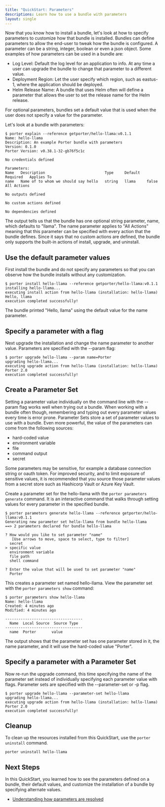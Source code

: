 ```yaml
---
title: "QuickStart: Parameters"
descriptions: Learn how to use a bundle with parameters
layout: single
---
```


Now that you know how to install a bundle, let's look at how to specify parameters to customize how that bundle is installed.
Bundles can define parameters to allow the end-user to tweak how the bundle is configured.
A parameter can be a string, integer, boolean or even a json object.
Some examples of how parameters can be used in a bundle are:

* Log Level: Default the log level for an application to info. At any time a user can upgrade the bundle to change that parameter to a different value.
* Deployment Region: Let the user specify which region, such as eastus-1, where the application should be deployed.
* Helm Release Name: A bundle that uses Helm often will define a parameter that allows the user to set the release name for the Helm release.

For optional parameters, bundles set a default value that is used when the user does not specify a value for the parameter.

Let's look at a bundle with parameters:

```console
$ porter explain --reference getporter/hello-llama:v0.1.1
Name: hello-llama
Description: An example Porter bundle with parameters
Version: 0.1.0
Porter Version: v0.38.1-32-gb76f5c1c

No credentials defined

Parameters:
Name   Description                           Type     Default   Required   Applies To
name   Name of to whom we should say hello   string   llama     false      All Actions

No outputs defined

No custom actions defined

No dependencies defined
```

The output tells us that the bundle has one optional string parameter, name, which defaults to "llama".
The name parameter applies to "All Actions" meaning that this parameter can be specified with every action that the bundle defines.
Since it says that no custom actions are defined, the bundle only supports the built-in actions of install, upgrade, and uninstall.

## Use the default parameter values


First install the bundle and do not specify any parameters so that you can observe how the bundle installs without any customization.

```console
$ porter install hello-llama --reference getporter/hello-llama:v0.1.1
installing hello-llama...
executing install action from hello-llama (installation: hello-llama)
Hello, llama
execution completed successfully!
```

The bundle printed "Hello, llama" using the default value for the name parameter.

## Specify a parameter with a flag
Next upgrade the installation and change the name parameter to another value.
Parameters are specified with the \--param flag: 

```console
$ porter upgrade hello-llama --param name=Porter
upgrading hello-llama...
executing upgrade action from hello-llama (installation: hello-llama)
Porter 2.0
execution completed successfully!
```

## Create a Parameter Set
Setting a parameter value individually on the command line with the \--param flag works well when trying out a bundle.
When working with a bundle often though, remembering and typing out every parameter values every time is error prone.
Parameter Sets store a set of parameter values to use with a bundle.
Even more powerful, the value of the parameters can come from the following sources:

* hard-coded value
* environment variable
* file
* command output
* secret

Some parameters may be sensitive, for example a database connection string or oauth token.
For improved security, and to limit exposure of sensitive values, it is recommended that you source those parameter values from a secret store such as Hashicorp Vault or Azure Key Vault.

Create a parameter set for the hello-llama with the `porter parameters generate` command. It is an interactive command that walks through setting values for every parameter in the specified bundle.

```console
$ porter parameters generate hello-llama --reference getporter/hello-llama:v0.1.1
Generating new parameter set hello-llama from bundle hello-llama
==> 2 parameters declared for bundle hello-llama

? How would you like to set parameter "name"
   [Use arrows to move, space to select, type to filter]
  secret
> specific value
  environment variable
  file path
  shell command

? Enter the value that will be used to set parameter "name"
  Porter
```

This creates a parameter set named hello-llama.
View the parameter set with the `porter parameters show` command:

```console
$ porter parameters show hello-llama
Name: hello-llama
Created: 4 minutes ago
Modified: 4 minutes ago

-----------------------------------
  Name  Local Source  Source Type
-----------------------------------
  name  Porter       value
```

The output shows that the parameter set has one parameter stored in it, the name parameter, and it will use the hard-coded value "Porter".

## Specify a parameter with a Parameter Set

Now re-run the upgrade command, this time specifying the name of the parameter set instead of individually specifying each parameter value with flags.
Parameter sets are specified with the \--parameter-set or -p flag.

```console
$ porter upgrade hello-llama --parameter-set hello-llama
upgrading hello-llama...
executing upgrade action from hello-llama (installation: hello-llama)
Porter 2.0
execution completed successfully!
```

## Cleanup

To clean up the resources installed from this QuickStart, use the `porter uninstall` command. 

```
porter uninstall hello-llama
```

## Next Steps 

In this QuickStart, you learned how to see the parameters defined on a bundle, their default values, and customize the installation of a bundle by specifying alternate values.

* [Understanding how parameters are resolved](/parameters)
